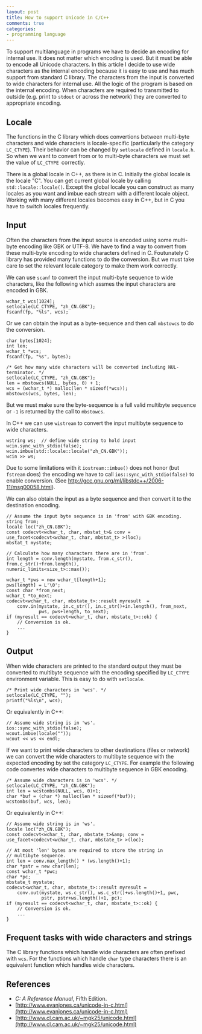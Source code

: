 ```yaml
---
layout: post
title: How to support Unicode in C/C++
comments: true
categories:
- programming language
---
```


To support multilanguage in programs we have to decide an encoding for
internal use.  It does not matter which encoding is used.  But it must be
able to encode all Unicode characters.  In this article I decide to use
wide characters as the internal encoding because it is easy to use and has
much support from standard C library.  The characters from the input is
converted to wide characters for internal use.  All the logic of the
program is based on the internal encoding.  When characters are required to
transmitted to outside (e.g. print to `stdout` or across the
network) they are converted to appropriate encoding.
<!--more-->

## Locale

The functions in the C library which does convertions between multi-byte
characters and wide characters is locale-specific (particularly the
category `LC_CTYPE`).  Their behavior can be changed by
`setlocale` defined in `locale.h`.  So when we want to
convert from or to multi-byte characters we must set the value of
`LC_CTYPE `correctly.

There is a global locale in C++, as there is in C.  Initially the global
locale is the locale "C".  You can get current global locale by calling
<code>std::locale::locale()</code>.  Except the global locale you can
construct as many locales as you want and imbue each stream with a
different locale object.  Working with many different locales becomes easy
in C++, but in C you have to switch locales frequently.

## Input

Often the characters from the input source is encoded using some multi-byte
encoding like GBK or UTF-8.  We have to find a way to convert from these
multi-byte encoding to wide characters defined in C.  Foutunately C library
has provided many functions to do the conversion.  But we must take care to
set the relevant locale category to make them work correctly.

We can use `scanf` to convert the input multi-byte sequence to wide
characters, like the following which assmes the input characters are
encoded in GBK.

    wchar_t wcs[1024];
    setlocale(LC_CTYPE, "zh_CN.GBK");
    fscanf(fp, "%ls", wcs);

Or we can obtain the input as a byte-sequence and then call `mbstowcs` to do the conversion.

    char bytes[1024];
    int len;
    wchar_t *wcs;
    fscanf(fp, "%s", bytes);

    /* Get how many wide characters will be converted including NUL-terminator. */
    setlocale(LC_CTYPE, "zh_CN.GBK");
    len = mbstowcs(NULL, bytes, 0) + 1;
    wcs = (wchar_t *) malloc(len * sizeof(*wcs));
    mbstowcs(wcs, bytes, len);

But we must make sure the byte-sequence is a full valid multibyte sequence
or `-1` is returned by the call to `mbstowcs`.

In C++ we can use <code>wistream</code> to convert the input multibyte sequence to wide characters.

    wstring ws;  // define wide string to hold input
    wcin.sync_with_stdio(false);
    wcin.imbue(std::locale::locale("zh_CN.GBK"));
    wcin >> ws;

Due to some limitations with it <code>iostream::imbue()</code> does not
honor (but <code>fstream</code> does) the encoding we have to call
<code>ios::sync_with_stdio(false)</code> to enable conversion. (See <a
href="http://gcc.gnu.org/ml/libstdc++/2006-11/msg00058.html">http://gcc.gnu.org/ml/libstdc++/2006-11/msg00058.html</a>).

We can also obtain the input as a byte sequence and then convert it to the destination encoding.

    // Assume the input byte sequence is in 'from' with GBK encoding.
    string from;
    locale loc("zh_CN.GBK");
    const codecvt<wchar_t, char, mbstat_t>& conv =
    use_facet<codecvt<wchar_t, char, mbstat_t> >(loc);
    mbstat_t mystate;

    // Calculate how many characters there are in 'from'.
    int length = conv.length(mystate, from.c_str(), from.c_str()+from.length(),
    numeric_limits<size_t>::max());

    wchar_t *pws = new wchar_t[length+1];
    pws[length] = L'\0';
    const char *from_next;
    wchar_t *to_next;
    codecvt<wchar_t, char, mbstate_t>::result myresult  =
        conv.in(mystate, in.c_str(), in.c_str()+in.length(), from_next,
                pws, pws+length, to_next);
    if (myresult == codecvt<wchar_t, char, mbstate_t>::ok) {
        // Conversion is ok.
        ...
    }

## Output

When wide characters are printed to the standard output they must be
converted to multibyte sequence with the encoding specified by
`LC_CTYPE` environment variable.  This is easy to do with `setlocale`.

    /* Print wide characters in 'wcs'. */
    setlocale(LC_CTYPE, "");
    printf("%ls\n", wcs);

Or equivalently in C++:

    // Assume wide string is in 'ws'.
    ios::sync_with_stdio(false);
    wcout.imbue(locale(""));
    wcout << ws << endl;

If we want to print wide characters to other destinations (files or
network) we can convert the wide characters to multibyte sequence with the
expected encoding by set the category `LC_CTYPE`. For example the
following code convertes wide characters to multibyte sequence in GBK
encoding.

    /* Assume wide characters is in 'wcs'. */
    setlocale(LC_CTYPE, "zh_CN.GBK");
    int len = wcstombs(NULL, wcs, 0)+1;
    char *buf = (char *) malloc(len * sizeof(*buf));
    wcstombs(buf, wcs, len);

Or equivalently in C++:

    // Assume wide string is in 'ws'.
    locale loc("zh_CN.GBK");
    const codecvt<wchar_t, char, mbstate_t>&amp; conv =
    use_facet<codecvt<wchar_t, char, mbstate_t> >(loc);

    // At most 'len' bytes are required to store the string in
    // multibyte sequence.
    int len = conv.max_length() * (ws.length()+1);
    char *pstr = new char[len];
    const wchar_t *pwc;
    char *pc;
    mbstate_t mystate;
    codecvt<wchar_t, char, mbstate_t>::result myresult =
        conv.out(mystate, ws.c_str(), ws.c_str()+ws.length()+1, pwc,
                 pstr, pstr+ws.length()+1, pc);
    if (myresult == codecvt<wchar_t, char, mbstate_t>::ok) {
        // Conversion is ok.
        ...
    }

## Frequent tasks with wide characters and strings

The C library functions which handle wide characters are often prefixed
with `wcs`.  For the functions which handle `char` type
characters there is an equivalent function which handles wide characters.

## References

*  _C: A Reference Manual_, Fifth Edition.
*  [http://www.evanjones.ca/unicode-in-c.html](http://www.evanjones.ca/unicode-in-c.html)
*  [http://www.cl.cam.ac.uk/~mgk25/unicode.html](http://www.cl.cam.ac.uk/~mgk25/unicode.html)
